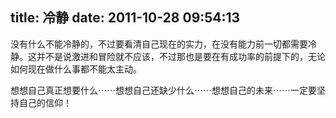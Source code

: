 title: 冷静
date: 2011-10-28 09:54:13
---

没有什么不能冷静的，不过要看清自己现在的实力，在没有能力前一切都需要冷静。这并不是说激进和冒险就不应该，不过那也是要在有成功率的前提下的，无论如何现在做什么事都不能太主动。

想想自己真正想要什么⋯⋯想想自己还缺少什么⋯⋯想想自己的未来⋯⋯一定要坚持自己的信仰！